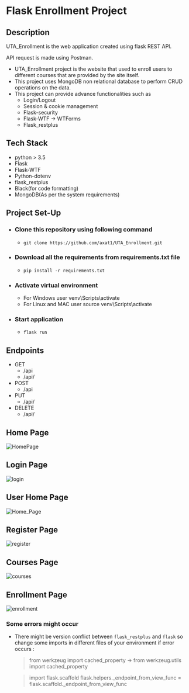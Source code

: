 # Flask Enrollment Project

## Description
UTA_Enrollment is the web application created using flask REST API.

API request is made using Postman.

- UTA_Enrollment project is the website that used to enroll users to different courses that are provided by the site itself.
- This project uses MongoDB non relational database to perform CRUD operations on the data.
- This project can provide advance functionalities such as
  - Login/Logout
  - Session & cookie management
  - Flask-security
  - Flask-WTF -> WTForms
  - Flask_restplus



## Tech Stack
- python > 3.5
- Flask
- Flask-WTF
- Python-dotenv
- flask_restplus
- Black(for code formatting)
- MongoDB(As per the system requirements)

## Project Set-Up

  - ### Clone this repository using following command

    - `git clone https://github.com/axat1/UTA_Enrollment.git`

  - ### Download all the requirements from requirements.txt file
    - `pip install -r requirements.txt`

  - ### Activate virtual environment
    - For Windows user
          venv\Scripts\activate
    - For Linux and MAC user
          source venv\Scripts\activate

  - ### Start application
    - `flask run`

## Endpoints
- GET
  - /api
  - /api/<idx>
- POST
  - /api
- PUT
  - /api/<idx>
- DELETE
  - /api/<idx>

## Home Page
  ![HomePage](https://user-images.githubusercontent.com/55522031/119269737-dabc2d80-bc16-11eb-904a-e21e956a20f2.JPG)

## Login Page
  ![login](https://user-images.githubusercontent.com/55522031/119269775-05a68180-bc17-11eb-81b6-72c98d14547c.JPG)

## User Home Page
  ![Home_Page](https://user-images.githubusercontent.com/55522031/119269787-19ea7e80-bc17-11eb-8780-0c835269b1ea.JPG)

## Register Page
  ![register](https://user-images.githubusercontent.com/55522031/119269798-253daa00-bc17-11eb-99ce-4214f0aca065.JPG)

## Courses Page
  ![courses](https://user-images.githubusercontent.com/55522031/119269808-31c20280-bc17-11eb-89c6-9e5c96dfcc09.JPG)

## Enrollment Page
  ![enrollment](https://user-images.githubusercontent.com/55522031/119269816-3f778800-bc17-11eb-9524-723b2f79db1a.JPG)


  
### Some errors might occur
  - There might be version conflict between `flask_restplus` and `flask` so change some imports in different files of your environment if error occurs :

      > from werkzeug import cached_property -> from werkzeug.utils import cached_property

      > import flask.scaffold
      >flask.helpers._endpoint_from_view_func = flask.scaffold._endpoint_from_view_func
 
